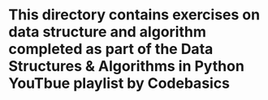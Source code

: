 # This directory contains exercises on data structure and algorithm completed as part of the Data Structures & Algorithms in Python YouTbue playlist by Codebasics
